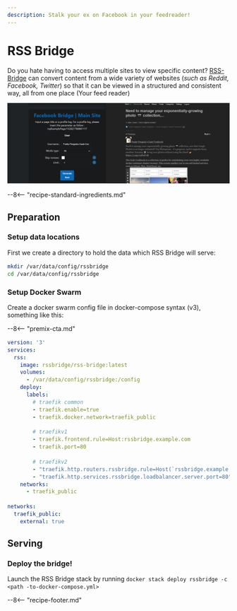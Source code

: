 ```yaml
---
description: Stalk your ex on Facebook in your feedreader!
---
```


# RSS Bridge

Do you hate having to access multiple sites to view specific content? [RSS-Bridge](https://github.com/RSS-Bridge/rss-bridge) can convert content from a wide variety of websites (*such as Reddit, Facebook, Twitter*) so that it can be viewed in a structured and consistent way, all from one place (Your feed reader)

![RSS-Bridge Screenshot](../images/rssbridge.png)

--8<-- "recipe-standard-ingredients.md"

## Preparation

### Setup data locations

First we create a directory to hold the data which RSS Bridge will serve:

```bash
mkdir /var/data/config/rssbridge
cd /var/data/config/rssbridge
```

### Setup Docker Swarm

Create a docker swarm config file in docker-compose syntax (v3), something like this:

--8<-- "premix-cta.md"

```yaml
version: '3'
services:
  rss:
    image: rssbridge/rss-bridge:latest
    volumes:
      - /var/data/config/rssbridge:/config
    deploy:
      labels:
        # traefik common
        - traefik.enable=true
        - traefik.docker.network=traefik_public

        # traefikv1
        - traefik.frontend.rule=Host:rssbridge.example.com
        - traefik.port=80     

        # traefikv2
        - "traefik.http.routers.rssbridge.rule=Host(`rssbridge.example.com`)"
        - "traefik.http.services.rssbridge.loadbalancer.server.port=80" 
    networks:
      - traefik_public

networks:
  traefik_public:
    external: true
```

## Serving

### Deploy the bridge!

Launch the RSS Bridge stack by running ```docker stack deploy rssbridge -c <path -to-docker-compose.yml>```

[^1]: The inclusion of RSS Bridge was due to the efforts of @bencey in [Discord](http://chat.funkypenguin.co.nz) (Thanks Ben!)
[^2]: This delicious recipe is well-paired with an RSS reader such as [Miniflux][miniflux]

--8<-- "recipe-footer.md"
